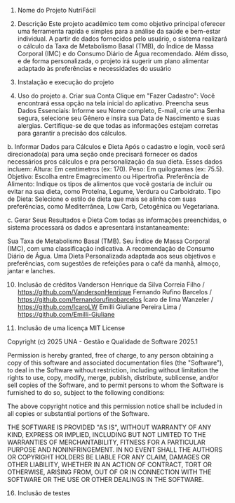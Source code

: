 1. Nome do Projeto
   NutriFácil
   
2. Descrição 
   Este projeto acadêmico tem como objetivo principal oferecer uma ferramenta rapida e simples para a análise da saúde e bem-estar individual. A partir de dados fornecidos pelo usuário, o sistema realizará o cálculo da Taxa de Metabolismo Basal (TMB), do Índice de Massa Corporal (IMC) e do Consumo Diário de Água recomendado. Além disso, e de forma personalizada, o projeto irá sugerir um plano alimentar adaptado às preferências e necessidades do usuário
   
3. Instalação e execução do projeto

   
4. Uso do projeto
a. Criar sua Conta
Clique em "Fazer Cadastro": Você encontrará essa opção na tela inicial do aplicativo.
Preencha seus Dados Essenciais: Informe seu Nome completo, E-mail, crie uma Senha segura, selecione seu Gênero e insira sua Data de Nascimento e suas alergias. Certifique-se de que todas as informações estejam corretas para garantir a precisão dos cálculos.

b. Informar Dados para Cálculos e Dieta
Após o cadastro e login, você será direcionado(a) para uma seção onde precisará fornecer os dados necessários pros cálculos e pra personalização da sua dieta. Esses dados incluem:
Altura: Em centímetros (ex: 170).
Peso: Em quilogramas (ex: 75.5).
Objetivo: Escolha entre Emagrecimento ou Hipertrofia.
Preferência de Alimento: Indique os tipos de alimentos que você gostaria de incluir ou evitar na sua dieta, como Proteína, Legume, Verdura ou Carboidrato.
Tipo de Dieta: Selecione o estilo de dieta que mais se alinha com suas preferências, como Mediterrânea, Low Carb, Cetogênica ou Vegetariana.

c. Gerar Seus Resultados e Dieta
Com todas as informações preenchidas, o sistema processará os dados e apresentará instantaneamente:

Sua Taxa de Metabolismo Basal (TMB).
Seu Índice de Massa Corporal (IMC), com uma classificação indicativa.
A recomendação de Consumo Diário de Água.
Uma Dieta Personalizada adaptada aos seus objetivos e preferências, com sugestões de refeições para o café da manhã, almoço, jantar e lanches.

10. Inclusão de créditos
Vanderson Henrique da Silva Correia Filho / https://github.com/VandersonHenrique
Fernando Rufino Barcelos / https://github.com/fernandorufinobarcelos
Ícaro de lima Wanzeler / https://github.com/IcaroLW
Emilli Giuliane Pereira Lima / https://github.com/Emilli-Giuliane

12. Inclusão de uma licença
MIT License

Copyright (c) 2025 UNA - Gestão e Qualidade de Software 2025.1

Permission is hereby granted, free of charge, to any person obtaining a copy
of this software and associated documentation files (the "Software"), to deal
in the Software without restriction, including without limitation the rights
to use, copy, modify, merge, publish, distribute, sublicense, and/or sell
copies of the Software, and to permit persons to whom the Software is
furnished to do so, subject to the following conditions:

The above copyright notice and this permission notice shall be included in all
copies or substantial portions of the Software.

THE SOFTWARE IS PROVIDED "AS IS", WITHOUT WARRANTY OF ANY KIND, EXPRESS OR
IMPLIED, INCLUDING BUT NOT LIMITED TO THE WARRANTIES OF MERCHANTABILITY,
FITNESS FOR A PARTICULAR PURPOSE AND NONINFRINGEMENT. IN NO EVENT SHALL THE
AUTHORS OR COPYRIGHT HOLDERS BE LIABLE FOR ANY CLAIM, DAMAGES OR OTHER
LIABILITY, WHETHER IN AN ACTION OF CONTRACT, TORT OR OTHERWISE, ARISING FROM,
OUT OF OR IN CONNECTION WITH THE SOFTWARE OR THE USE OR OTHER DEALINGS IN THE
SOFTWARE.

16. Inclusão de testes
